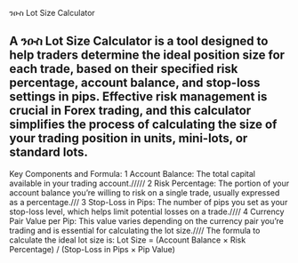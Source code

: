 ንዑስ Lot Size Calculator

A ንዑስ Lot Size Calculator is a tool designed to help traders determine the ideal position size for each trade, based on their specified risk percentage, account balance, and stop-loss settings in pips. Effective risk management is crucial in Forex trading, and this calculator simplifies the process of calculating the size of your trading position in units, mini-lots, or standard lots.
--------------------------------------------------------------------------------------------------------------

Key Components and Formula:
1 Account Balance: The total capital available in your trading account./////
2 Risk Percentage: The portion of your account balance you’re willing to risk on a single trade, usually expressed as a percentage.///
3 Stop-Loss in Pips: The number of pips you set as your stop-loss level, which helps limit potential losses on a trade.////
4 Currency Pair Value per Pip: This value varies depending on the currency pair you’re trading and is essential for calculating the lot size.////
The formula to calculate the ideal lot size is:
Lot Size = (Account Balance × Risk Percentage) / (Stop-Loss in Pips × Pip Value)
